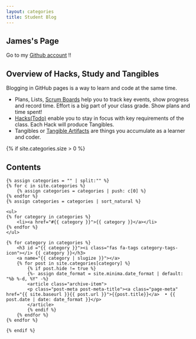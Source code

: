 ```yaml
---
layout: categories
title: Student Blog
---
```


## James's Page

Go to my [Github account](https://github.com/Jw95z) !!

## Overview of Hacks, Study and Tangibles
Blogging in GitHub pages is a way to learn and code at the same time. 

- Plans, Lists, [Scrum Boards](https://clickup.com/blog/scrum-board/) help you to track key events, show progress and record time.  Effort is a big part of your class grade.  Show plans and time spent!
- [Hacks(Todo)](https://levelup.gitconnected.com/six-ultimate-daily-hacks-for-every-programmer-60f5f10feae) enable you to stay in focus with key requirements of the class.  Each Hack will produce Tangibles.
- Tangibles or [Tangible Artifacts](https://en.wikipedia.org/wiki/Artifact_(software_development)) are things you accumulate as a learner and coder. 


<html>
    {% if site.categories.size > 0 %}
    <h2>Contents</h2>

    {% assign categories = "" | split:"" %}
    {% for c in site.categories %}
        {% assign categories = categories | push: c[0] %}
    {% endfor %}
    {% assign categories = categories | sort_natural %}

    <ul>
    {% for category in categories %}
        <li><a href="#{{ category }}">{{ category }}</a></li>
    {% endfor %}
    </ul>

    {% for category in categories %}
        <h3 id ="{{ category }}"><i class="fas fa-tags category-tags-icon"></i> {{ category }}</h3>
        <a name="{{ category | slugize }}"></a>
        {% for post in site.categories[category] %}
            {% if post.hide != true %}
            {%- assign date_format = site.minima.date_format | default: "%b %-d, %Y" -%}
            <article class="archive-item">
            <p class="post-meta post-meta-title"><a class="page-meta" href="{{ site.baseurl }}{{ post.url }}">{{post.title}}</a>  • {{ post.date | date: date_format }}</p>
            </article>
            {% endif %}
        {% endfor %}
    {% endfor %}

    {% endif %}

</html>
